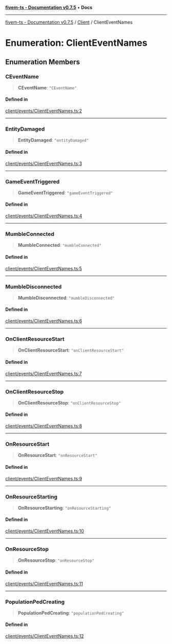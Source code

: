 [**fivem-ts - Documentation v0.7.5**](../../../README.md) • **Docs**

***

[fivem-ts - Documentation v0.7.5](../../../README.md) / [Client](../README.md) / ClientEventNames

# Enumeration: ClientEventNames

## Enumeration Members

### CEventName

> **CEventName**: `"CEventName"`

#### Defined in

[client/events/ClientEventNames.ts:2](https://github.com/Purpose-Dev/fivem-ts/blob/main/src/client/events/ClientEventNames.ts#L2)

***

### EntityDamaged

> **EntityDamaged**: `"entityDamaged"`

#### Defined in

[client/events/ClientEventNames.ts:3](https://github.com/Purpose-Dev/fivem-ts/blob/main/src/client/events/ClientEventNames.ts#L3)

***

### GameEventTriggered

> **GameEventTriggered**: `"gameEventTriggered"`

#### Defined in

[client/events/ClientEventNames.ts:4](https://github.com/Purpose-Dev/fivem-ts/blob/main/src/client/events/ClientEventNames.ts#L4)

***

### MumbleConnected

> **MumbleConnected**: `"mumbleConnected"`

#### Defined in

[client/events/ClientEventNames.ts:5](https://github.com/Purpose-Dev/fivem-ts/blob/main/src/client/events/ClientEventNames.ts#L5)

***

### MumbleDisconnected

> **MumbleDisconnected**: `"mumbleDisconnected"`

#### Defined in

[client/events/ClientEventNames.ts:6](https://github.com/Purpose-Dev/fivem-ts/blob/main/src/client/events/ClientEventNames.ts#L6)

***

### OnClientResourceStart

> **OnClientResourceStart**: `"onClientResourceStart"`

#### Defined in

[client/events/ClientEventNames.ts:7](https://github.com/Purpose-Dev/fivem-ts/blob/main/src/client/events/ClientEventNames.ts#L7)

***

### OnClientResourceStop

> **OnClientResourceStop**: `"onClientResourceStop"`

#### Defined in

[client/events/ClientEventNames.ts:8](https://github.com/Purpose-Dev/fivem-ts/blob/main/src/client/events/ClientEventNames.ts#L8)

***

### OnResourceStart

> **OnResourceStart**: `"onResourceStart"`

#### Defined in

[client/events/ClientEventNames.ts:9](https://github.com/Purpose-Dev/fivem-ts/blob/main/src/client/events/ClientEventNames.ts#L9)

***

### OnResourceStarting

> **OnResourceStarting**: `"onResourceStarting"`

#### Defined in

[client/events/ClientEventNames.ts:10](https://github.com/Purpose-Dev/fivem-ts/blob/main/src/client/events/ClientEventNames.ts#L10)

***

### OnResourceStop

> **OnResourceStop**: `"onResourceStop"`

#### Defined in

[client/events/ClientEventNames.ts:11](https://github.com/Purpose-Dev/fivem-ts/blob/main/src/client/events/ClientEventNames.ts#L11)

***

### PopulationPedCreating

> **PopulationPedCreating**: `"populationPedCreating"`

#### Defined in

[client/events/ClientEventNames.ts:12](https://github.com/Purpose-Dev/fivem-ts/blob/main/src/client/events/ClientEventNames.ts#L12)
